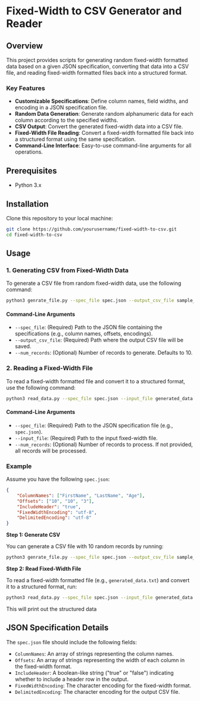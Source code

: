 # Fixed-Width to CSV Generator and Reader

## Overview

This project provides scripts for generating random fixed-width formatted data based on a given JSON specification, converting that data into a CSV file, and reading fixed-width formatted files back into a structured format.

### Key Features

- **Customizable Specifications**: Define column names, field widths, and encoding in a JSON specification file.
- **Random Data Generation**: Generate random alphanumeric data for each column according to the specified widths.
- **CSV Output**: Convert the generated fixed-width data into a CSV file.
- **Fixed-Width File Reading**: Convert a fixed-width formatted file back into a structured format using the same specification.
- **Command-Line Interface**: Easy-to-use command-line arguments for all operations.

## Prerequisites

- Python 3.x

## Installation

Clone this repository to your local machine:

```bash
git clone https://github.com/yourusername/fixed-width-to-csv.git
cd fixed-width-to-csv
```

## Usage

### 1. Generating CSV from Fixed-Width Data

To generate a CSV file from random fixed-width data, use the following command:

```bash
python3 genrate_file.py --spec_file spec.json --output_csv_file sample_data.csv --num_records 10
```

#### Command-Line Arguments

- `--spec_file`: (Required) Path to the JSON file containing the specifications (e.g., column names, offsets, encodings).
- `--output_csv_file`: (Required) Path where the output CSV file will be saved.
- `--num_records`: (Optional) Number of records to generate. Defaults to 10.

### 2. Reading a Fixed-Width File

To read a fixed-width formatted file and convert it to a structured format, use the following command:

```bash
python3 read_data.py --spec_file spec.json --input_file generated_data.txt --num_records 5
```

#### Command-Line Arguments

- `--spec_file`: (Required) Path to the JSON specification file (e.g., `spec.json`).
- `--input_file`: (Required) Path to the input fixed-width file.
- `--num_records`: (Optional) Number of records to process. If not provided, all records will be processed.

### Example

Assume you have the following `spec.json`:

```json
{
    "ColumnNames": ["FirstName", "LastName", "Age"],
    "Offsets": ["10", "10", "3"],
    "IncludeHeader": "true",
    "FixedWidthEncoding": "utf-8",
    "DelimitedEncoding": "utf-8"
}
```

**Step 1: Generate CSV**

You can generate a CSV file with 10 random records by running:

```bash
python3 genrate_file.py --spec_file spec.json --output_csv_file sample_data.csv --num_records 10
```

**Step 2: Read Fixed-Width File**

To read a fixed-width formatted file (e.g., `generated_data.txt`) and convert it to a structured format, run:

```bash
python3 read_data.py --spec_file spec.json --input_file generated_data.txt --num_records 5
```

This will print out the structured data

## JSON Specification Details

The `spec.json` file should include the following fields:

- `ColumnNames`: An array of strings representing the column names.
- `Offsets`: An array of strings representing the width of each column in the fixed-width format.
- `IncludeHeader`: A boolean-like string ("true" or "false") indicating whether to include a header row in the output.
- `FixedWidthEncoding`: The character encoding for the fixed-width format.
- `DelimitedEncoding`: The character encoding for the output CSV file.
